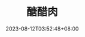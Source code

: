 ---
title: 醣醋肉
price:
  - 360
description: "sweet & sour sauce with spareribs "
draft: true
weight: 53
image: images/img_1580.jpeg
categories:
  - 台菜
  - 豬肉
tags:
  - 豬肉
  - 青椒
  - 洋蔥
  - 鳳梨
  - 酸甜
date: 2023-08-12T03:52:48+08:00
---